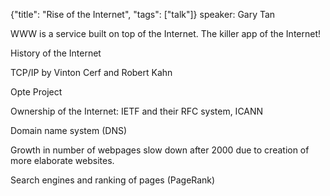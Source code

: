 {"title": "Rise of the Internet", "tags": ["talk"]}
speaker: Gary Tan

WWW is a service built on top of the Internet. The killer app of the Internet!

History of the Internet

TCP/IP by Vinton Cerf and Robert Kahn

Opte Project

Ownership of the Internet: IETF and their RFC system, ICANN

Domain name system (DNS)

Growth in number of webpages slow down after 2000 due to creation of more
elaborate websites.

Search engines and ranking of pages (PageRank)
